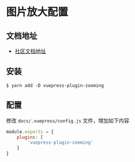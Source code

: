 # 图片放大配置

## 文档地址

* [社区文档地址](https://vuepress-community.netlify.app/zh/plugins/zooming/#%E5%AE%89%E8%A3%85)

## 安装

```shell
$ yarn add -D vuepress-plugin-zooming
```

## 配置

修改 `docs/.vuepress/config.js` 文件，增加如下内容

```javascript
module.exports = {
    plugins: [
        'vuepress-plugin-zooming'
    ]
}
```
